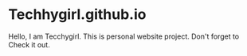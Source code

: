# Techhygirl.github.io
Hello, I am Tecchygirl. This is personal website project. Don't forget to Check it out.

